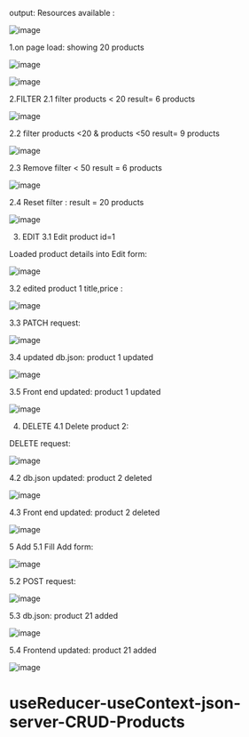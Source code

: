 output:
Resources available :

![image](https://user-images.githubusercontent.com/92960836/224307282-35a4dc5d-5335-4a3b-84e7-ec966f1bd3f9.png)

1.on page load: showing 20 products

![image](https://user-images.githubusercontent.com/92960836/224308028-c1444dee-4f4f-4f3b-befb-12584ba06b9c.png)

![image](https://user-images.githubusercontent.com/92960836/224308168-95b6b2a6-9b2f-4f3b-845a-9a910ca1c003.png)

2.FILTER
2.1 filter products < 20 
result= 6 products

![image](https://user-images.githubusercontent.com/92960836/224308247-40980e06-8a49-42b0-97b5-d5bbab0f981c.png)

2.2 filter products <20 & products <50
result= 9 products

![image](https://user-images.githubusercontent.com/92960836/224308462-97553e39-d4c5-48c7-891f-ce4020c5578d.png)

2.3 Remove filter < 50
result = 6 products

![image](https://user-images.githubusercontent.com/92960836/224308634-28e38cf8-1ada-4b74-958d-125c492db025.png)

2.4 Reset filter :
result = 20 products

![image](https://user-images.githubusercontent.com/92960836/224308748-1fcfaeea-5228-468e-9a25-f15782e573ea.png)

3. EDIT
3.1 Edit product id=1

Loaded product details into Edit form:

![image](https://user-images.githubusercontent.com/92960836/224310192-e9dc8b08-28cf-4283-bfd5-2b647b3958d9.png)

3.2 edited product 1 title,price :

![image](https://user-images.githubusercontent.com/92960836/224310435-db28d81e-002c-4f3c-951a-493be6778a3c.png)

3.3 PATCH request:

![image](https://user-images.githubusercontent.com/92960836/224310651-637ff4a2-369e-4468-baf6-961f42302660.png)

3.4 updated db.json: product 1 updated

![image](https://user-images.githubusercontent.com/92960836/224310794-1918d99d-7b53-418d-a9c5-506d1aa7f9aa.png)

3.5 Front end updated: product 1 updated

![image](https://user-images.githubusercontent.com/92960836/224310933-47ff1aa1-d5b6-41c8-8d70-31e7940468d5.png)

4. DELETE
4.1 Delete product 2:

DELETE request:

![image](https://user-images.githubusercontent.com/92960836/224311166-852a62c2-cfbd-4c24-b2ea-a2fa41ffdc55.png)

4.2 db.json updated: product 2 deleted 

![image](https://user-images.githubusercontent.com/92960836/224311367-dd97e729-33d3-46e6-840b-7d5f0e0b5df4.png)

4.3 Front end updated: product 2 deleted 

![image](https://user-images.githubusercontent.com/92960836/224311257-92260975-2cbf-43b5-a37c-b718430fddcd.png)

5 Add 
5.1 Fill Add form:

![image](https://user-images.githubusercontent.com/92960836/224311996-b294f75f-a350-4e88-88bd-3f610dd0a0da.png)

5.2 POST request:

![image](https://user-images.githubusercontent.com/92960836/224312145-aa865591-dea5-4618-8eca-eb4bad3a7b2d.png)

5.3 db.json: product 21 added

![image](https://user-images.githubusercontent.com/92960836/224312212-d0768247-3e65-47df-97e6-545dc38d34f7.png)

5.4 Frontend updated: product 21 added

![image](https://user-images.githubusercontent.com/92960836/224312251-28d22a98-96c7-4fff-9d7e-ed4cf1a510d6.png)












# useReducer-useContext-json-server-CRUD-Products
